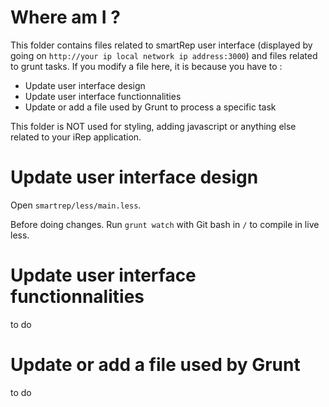 Where am I ?
================================

This folder contains files related to smartRep user interface (displayed by going on `http://your ip local network ip address:3000`) and files related to grunt tasks. If you  modify a file here, it is because you have to :

* Update user interface design
* Update user interface functionnalities
* Update or add a file used by Grunt to process a specific task

This folder is NOT used for styling, adding javascript or anything else related to your iRep application.


Update user interface design
================================

Open `smartrep/less/main.less`.

Before doing changes. Run `grunt watch` with Git bash in `/` to compile in live less.


Update user interface functionnalities
================================

to do

Update or add a file used by Grunt
================================

to do



